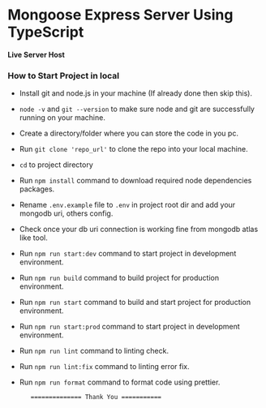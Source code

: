 # Mongoose Express Server Using TypeScript

**Live Server Host**

### How to Start Project in local

- Install git and node.js in your machine (If already done then skip this).
- `node -v` and `git --version` to make sure node and git are successfully running on your machine.
- Create a directory/folder where you can store the code in you pc.
- Run `git clone 'repo_url'` to clone the repo into your local machine.
- `cd` to project directory
- Run `npm install` command to download required node dependencies packages.
- Rename `.env.example` file to `.env` in project root dir and add your mongodb uri, others config.
- Check once your db uri connection is working fine from mongodb atlas like tool.
- Run `npm run start:dev` command to start project in development environment.
- Run `npm run build` command to build project for production environment.
- Run `npm run start` command to build and start project for production environment.
- Run `npm run start:prod` command to start project in development environment.
- Run `npm run lint` command to linting check.
- Run `npm run lint:fix` command to linting error fix.
- Run `npm run format` command to format code using prettier.

         ============== Thank You ===========
